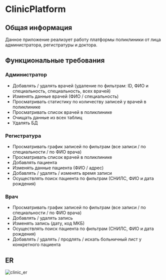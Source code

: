 # ClinicPlatform
## Общая информация

Данное приложение реализует работу платформы поликлиники от лица администратора, регистратуры и доктора.

## Функциональные требования

### Администратор
* Добавлять / удалять врачей (удаление по фильтрам: ID, ФИО и специальность, специальность, всех врачей)
* Изменять данные врачей (ФИО / специальность)
* Просматривать статистику по количеству записей у врачей в поликлинике
* Просматривать список врачей в поликлинике
* Очищать данные из всех таблиц
* Удалять БД

### Регистратура
* Просматривать график записей по фильтрам (все записи / по специальности / по ФИО врача)
* Просматривать список врачей в поликлинике
* Добавлять пациента
* Изменять данные пациента (ФИО / адрес)
* Добавлять / удалять / изменять время записи
* Осуществлять поиск пациента по фильтрам (СНИЛС, ФИО и дата рождения)

### Врач
* Просматривать график записей по фильтрам (все записи / по специальности / по ФИО врача)
* Добавлять / удалять запись
* Изменять запись (дату, код МКБ)
* Осуществлять поиск пациента по фильтрам (СНИЛС, ФИО и дата рождения)
* Добавлять / удалять / продлять / искать больничный лист у конкретного пациента

## ER
![clinic_er](https://github.com/user-attachments/assets/b4d4670f-492c-4e07-8046-beaa6a04c295)
